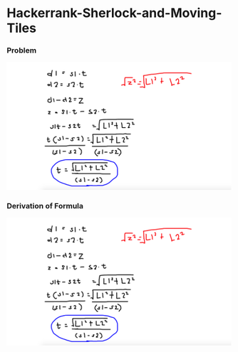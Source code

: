 # Hackerrank-Sherlock-and-Moving-Tiles
### Problem  
![](capture.png)
### Derivation of Formula
![](formula.png)
